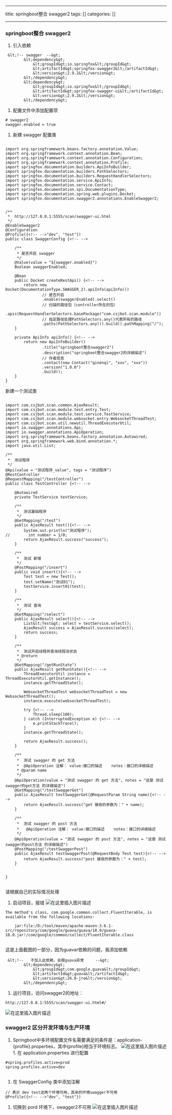 
--- 
title:  springboot整合 swagger2 
tags: []
categories: [] 

---
### springboot整合 swagger2
1. 引入依赖
```
 &lt;!-- swagger  --&gt;
        &lt;dependency&gt;
            &lt;groupId&gt;io.springfox&lt;/groupId&gt;
            &lt;artifactId&gt;springfox-swagger2&lt;/artifactId&gt;
            &lt;version&gt;2.9.2&lt;/version&gt;
        &lt;/dependency&gt;
        &lt;dependency&gt;
            &lt;groupId&gt;io.springfox&lt;/groupId&gt;
            &lt;artifactId&gt;springfox-swagger-ui&lt;/artifactId&gt;
            &lt;version&gt;2.9.2&lt;/version&gt;
        &lt;/dependency&gt;

```
1. 配置文件中添加配置项
```
# swagger2
swagger.enabled = true

```
1. 新建 swagger 配置类
```

import org.springframework.beans.factory.annotation.Value;
import org.springframework.context.annotation.Bean;
import org.springframework.context.annotation.Configuration;
import org.springframework.context.annotation.Profile;
import springfox.documentation.builders.ApiInfoBuilder;
import springfox.documentation.builders.PathSelectors;
import springfox.documentation.builders.RequestHandlerSelectors;
import springfox.documentation.service.ApiInfo;
import springfox.documentation.service.Contact;
import springfox.documentation.spi.DocumentationType;
import springfox.documentation.spring.web.plugins.Docket;
import springfox.documentation.swagger2.annotations.EnableSwagger2;


/**
 *  http://127.0.0.1:5555/scan/swagger-ui.html
 */
@EnableSwagger2
@Configuration
@Profile({<!-- -->"dev", "test"})
public class SwaggerConfig {<!-- -->

    /**
     * 是否开启 swagger
     */
    @Value(value = "${swagger.enabled}")
    Boolean swaggerEnabled;

    @Bean
    public Docket createRestApi() {<!-- -->
        return new Docket(DocumentationType.SWAGGER_2).apiInfo(apiInfo())
                // 是否开启
                .enable(swaggerEnabled).select()
                // 扫描的路径包（controller所在的包）
                .apis(RequestHandlerSelectors.basePackage("com.csjbot.scan.module"))
                // 指定路径处理PathSelectors.any()代表所有的路径
                .paths(PathSelectors.any()).build().pathMapping("/");
    }

    private ApiInfo apiInfo() {<!-- -->
        return new ApiInfoBuilder()
                .title("springboot整合swagger2")
                .description("springboot整合swagger2的详细描述")
                // 作者信息
                .contact(new Contact("qinenqi", "xxx", "xxx"))
                .version("1.0.0")
                .build();
    }
}

```

新建一个测试类

```

import com.csjbot.scan.common.AjaxResult;
import com.csjbot.scan.module.test.entry.Test;
import com.csjbot.scan.module.test.service.TestService;
import com.csjbot.scan.module.websocket.entry.WebsocketThreadTest;
import com.csjbot.scan.util.newutil.ThreadExecutorUtil;
import io.swagger.annotations.Api;
import io.swagger.annotations.ApiOperation;
import org.springframework.beans.factory.annotation.Autowired;
import org.springframework.web.bind.annotation.*;
import java.util.List;

/**
 *  测试程序
 */
@Api(value = "测试程序_value", tags = "测试程序")
@RestController
@RequestMapping("/testController")
public class TestController {<!-- -->

    @Autowired
    private TestService testService;

    /**
     *  测试基础程序
     */
    @GetMapping("/test")
    public AjaxResult test(){<!-- -->
        System.out.println("测试程序");
//        int number = 1/0;
        return AjaxResult.success("success");
    }

    /**
     *  测试 新增
     */
    @PostMapping("/insert")
    public void insert(){<!-- -->
        Test test = new Test();
        test.setName("测试01");
        testService.insert01(test);
    }

    /**
     *  测试 查询
     */
    @GetMapping("/select")
    public AjaxResult select(){<!-- -->
        List&lt;Test&gt; select = testService.select();
        AjaxResult success = AjaxResult.success(select);
        return success;
    }

    /**
     *  测试开启线程并查询线程池状态
     * @return
     */
    @GetMapping("/getRunState")
    public AjaxResult getRunState(){<!-- -->
        ThreadExecutorUtil instance = ThreadExecutorUtil.getInstance();
        instance.getThreadState();

        WebsocketThreadTest websocketThreadTest = new WebsocketThreadTest();
        instance.execute(websocketThreadTest);

        try {<!-- -->
            Thread.sleep(100);
        } catch (InterruptedException e) {<!-- -->
            e.printStackTrace();
        }
        instance.getThreadState();

        return AjaxResult.success();
    }

    /**
     *  测试 swagger 的 get 方法
     *  @ApiOperation 注解： value:接口的描述    notes：接口的详细描述
     * @param name
     */
    @ApiOperation(value = "测试 swagger 的 get 方法", notes = "这是 测试swagger的get方法 的详细描述")
    @GetMapping("/testSwaggerGet")
    public AjaxResult testSwaggerGet(@RequestParam String name){<!-- -->
        return AjaxResult.success("get 接收的参数为：" + name);
    }

    /**
     *  测试 swagger 的 post 方法
     *   @ApiOperation 注解： value:接口的描述    notes：接口的详细描述
     */
    @ApiOperation(value = "测试 swagger 的 post 方法", notes = "这是 测试swagger的post方法 的详细描述")
    @PostMapping("/testSwaggerPost")
    public AjaxResult testSwaggerPost(@RequestBody Test test){<!-- -->
        return AjaxResult.success("post 接收的参数为：" + test);
    }


}


```

请根据自己的实际情况处理
1. 启动项目，报错 <img src="https://img-blog.csdnimg.cn/36c962927fc74ae59f252554aa49142f.png?x-oss-process=image/watermark,type_ZHJvaWRzYW5zZmFsbGJhY2s,shadow_50,text_Q1NETiBA56eL5Y-25riF6aOO,size_20,color_FFFFFF,t_70,g_se,x_16" alt="在这里插入图片描述">
```
The method's class, com.google.common.collect.FluentIterable, is available from the following locations:

    jar:file:/D:/tool/maven/apache-maven-3.6.1-src/repository/com/google/guava/guava/18.0/guava-18.0.jar!/com/google/common/collect/FluentIterable.class


```

这是上面截图的一部分，因为guavar依赖的问题，我添加依赖

```
 &lt;!--   不加入此依赖，会报guava异常     --&gt;
        &lt;dependency&gt;
            &lt;groupId&gt;com.google.guava&lt;/groupId&gt;
            &lt;artifactId&gt;guava&lt;/artifactId&gt;
            &lt;version&gt;26.0-jre&lt;/version&gt;
        &lt;/dependency&gt;

```
1. 运行项目，访问swagger2的地址：
```
http://127.0.0.1:5555/scan/swagger-ui.html#/

```

<img src="https://img-blog.csdnimg.cn/21f53d6020844e83bd55af3fdc1e3ece.png?x-oss-process=image/watermark,type_ZHJvaWRzYW5zZmFsbGJhY2s,shadow_50,text_Q1NETiBA56eL5Y-25riF6aOO,size_20,color_FFFFFF,t_70,g_se,x_16" alt="在这里插入图片描述">

### swagger2 区分开发环境与生产环境
1. Springboot中多环境配置文件名需要满足的条件是：application-{profile}.properties，其中{profile}相当于环境标志。 <img src="https://img-blog.csdnimg.cn/71f1a0ed86434aa6a109b0991893ae14.png" alt="在这里插入图片描述">1. 在 application.properties 进行配置
```
#spring.profiles.active=prod
spring.profiles.active=dev


```
1. 在 SwaggerConfig 类中添加注解
```
// 表示 dev test这两个环境可用，其余的环境swagger不可用
@Profile({<!-- -->"dev", "test"})

```
1. 切换到 pord 环境下，swagger2不可用 <img src="https://img-blog.csdnimg.cn/8ada5cc92ec547abb2926bb7d6e86081.png?x-oss-process=image/watermark,type_ZHJvaWRzYW5zZmFsbGJhY2s,shadow_50,text_Q1NETiBA56eL5Y-25riF6aOO,size_20,color_FFFFFF,t_70,g_se,x_16" alt="在这里插入图片描述">